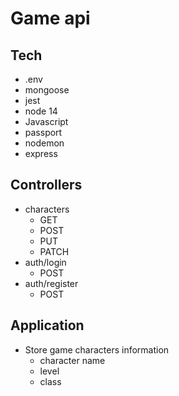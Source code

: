 # Game api

## Tech

- .env
- mongoose
- jest
- node 14
- Javascript
- passport
- nodemon
- express

## Controllers

- characters
  - GET
  - POST
  - PUT
  - PATCH
- auth/login
  - POST
- auth/register
  - POST

## Application

- Store game characters information
  - character name
  - level
  - class
